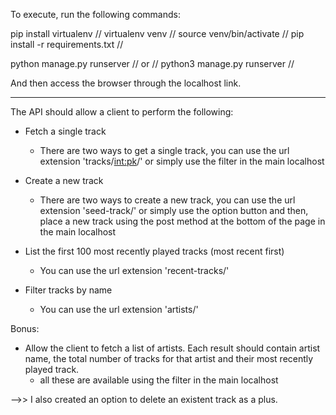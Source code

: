 To execute, run the following commands:

pip install virtualenv // virtualenv venv // source venv/bin/activate // pip install -r requirements.txt //

python manage.py runserver // or // python3 manage.py runserver //

And then access the browser through the localhost link.

__________________________________________________________________________________________________________

The API should allow a client to perform the following:

- Fetch a single track
  - There are two ways to get a single track, you can use the url extension 'tracks/<int:pk>/' 
    or simply use the filter in the main localhost
    
- Create a new track
  - There are two ways to create a new track, you can use the url extension 'seed-track/' or simply use the 
    option button and then, place a new track using the post method at the bottom of the page in the main localhost

- List the first 100 most recently played tracks (most recent first)
  - You can use the url extension 'recent-tracks/'

- Filter tracks by name
  - You can use the url extension 'artists/'

Bonus:

- Allow the client to fetch a list of artists. Each result should contain artist name, the total number of tracks 
for that artist and their most recently played track.
  - all these are available using the filter in the main localhost

-->>  I also created an option to delete an existent track as a plus.

